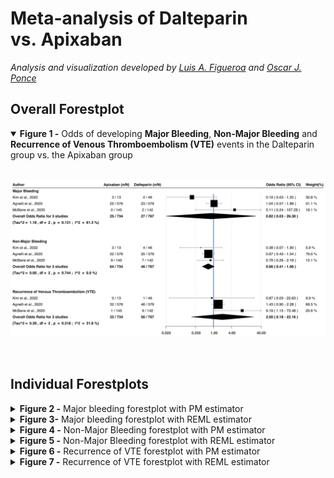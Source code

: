 Meta-analysis of Dalteparin vs. Apixaban
================

<i>Analysis and visualization developed by [Luis A.
Figueroa](https://twitter.com/LuisFig1706) and [Oscar J.
Ponce](https://twitter.com/PonceOJ)</i>

<h2>
Overall Forestplot
</h2>
<details open>
<summary>
<b>Figure 1 -</b> Odds of developing <b>Major Bleeding</b>, <b>Non-Major
Bleeding</b> and <b>Recurrence of Venous Thromboembolism (VTE)</b>
events in the Dalteparin group vs. the Apixaban group
</summary>

<br>

![](8%20Output%20Figures/overall_graph_REML-1.svg)<!-- -->

</details>
<br>
<h2>
Individual Forestplots
</h2>
<details>
<summary>
<b>Figure 2 -</b> Major bleeding forestplot with PM estimator
</summary>

<br>

![](8%20Output%20Figures/major_bleeding_graphs_pm-1.svg)<!-- -->

</details>
<details>
<summary>
<b>Figure 3-</b> Major bleeding forestplot with REML estimator
</summary>

<br>

![](8%20Output%20Figures/major_bleeding_graphs_reml-1.svg)<!-- -->

</details>
<details>
<summary>
<b>Figure 4 -</b> Non-Major Bleeding forestplot with PM estimator
</summary>

<br>

![](8%20Output%20Figures/no_major_bleeding_graphs_pm-1.svg)<!-- -->

</details>
<details>
<summary>
<b>Figure 5 -</b> Non-Major Bleeding forestplot with REML estimator
</summary>

<br>

![](8%20Output%20Figures/no_major_bleeding_graphs_reml-1.svg)<!-- -->

</details>
<details>
<summary>
<b>Figure 6 -</b> Recurrence of VTE forestplot with PM estimator
</summary>

<br>

![](8%20Output%20Figures/TE_recurrence_PM-1.svg)<!-- -->

</details>
<details>
<summary>
<b>Figure 7 -</b> Recurrence of VTE forestplot with REML estimator
</summary>

<br>

![](8%20Output%20Figures/TE_recurrence_REML-1.svg)<!-- -->

</details>
